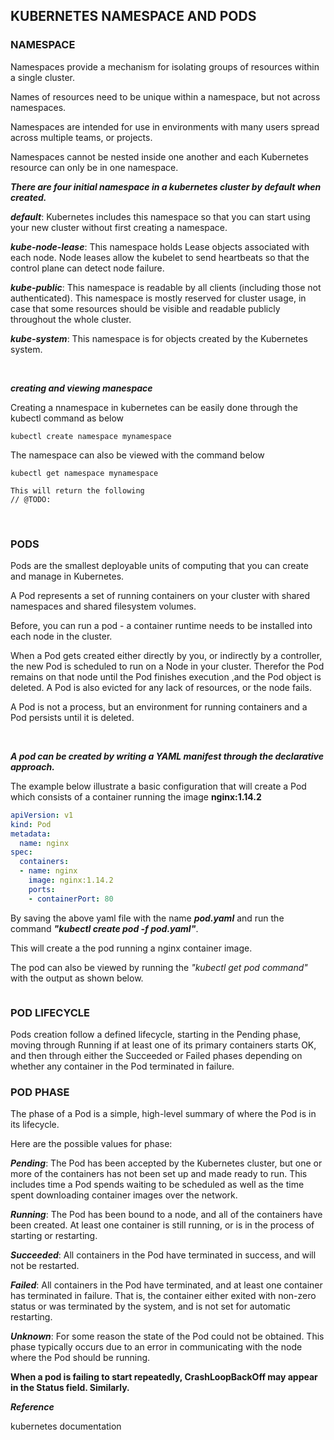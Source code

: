 ## KUBERNETES NAMESPACE AND PODS

### NAMESPACE
Namespaces provide a mechanism for isolating groups of resources within a single cluster.

Names of resources need to be unique within a namespace, but not across namespaces.

Namespaces are intended for use in environments with many users spread across multiple teams, or projects.

Namespaces cannot be nested inside one another and each Kubernetes resource can only be in one namespace.

**_There are four initial namespace in a kubernetes cluster by default when created._**

**_default_**: Kubernetes includes this namespace so that you can start using your new cluster without first creating a namespace.

**_kube-node-lease_**: This namespace holds Lease objects associated with each node. Node leases allow the kubelet to send heartbeats so that the control plane can detect node failure.

**_kube-public_**: This namespace is readable by all clients (including those not authenticated). This namespace is mostly reserved for cluster usage, in case that some resources should be visible and readable publicly throughout the whole cluster.

**_kube-system_**: This namespace is for objects created by the Kubernetes system.

<br>

**_creating and viewing manespace_**

Creating a nnamespace in kubernetes can be easily done through the kubectl command as below
```
kubectl create namespace mynamespace
```

The namespace can also be viewed with the command below
```
kubectl get namespace mynamespace

This will return the following
// @TODO:
```
<br>

### PODS
Pods are the smallest deployable units of computing that you can create and manage in Kubernetes.

A Pod represents a set of running containers on your cluster with shared namespaces and shared filesystem volumes.

Before, you can run a pod - a container runtime needs to be installed into each node in the cluster.

When a Pod gets created either directly by you, or indirectly by a controller, the new Pod is scheduled to run on a Node in your cluster. Therefor the Pod remains on that node until the Pod finishes execution ,and the Pod object is deleted. A Pod is also evicted for any lack of resources, or the node fails.

A Pod is not a process, but an environment for running containers and a Pod persists until it is deleted.

<br>

**_A pod can be created by writing a YAML manifest through the declarative approach._**

The example below illustrate a basic configuration that will create a Pod which consists of a container running the image **nginx:1.14.2**

```yml
apiVersion: v1
kind: Pod
metadata:
  name: nginx
spec:
  containers:
  - name: nginx
    image: nginx:1.14.2
    ports:
    - containerPort: 80
```

By saving the above yaml file with the name **_pod.yaml_** and run the command **_"kubectl create pod -f pod.yaml"_**.

This will create a the pod running a nginx container image.

The pod can also be viewed by running the _"kubectl get pod command"_ with the output as shown below.

```
```

### POD LIFECYCLE

Pods creation follow a defined lifecycle, starting in the Pending phase, moving through Running if at least one of its primary containers starts OK, and then through either the Succeeded or Failed phases depending on whether any container in the Pod terminated in failure.

### POD PHASE

The phase of a Pod is a simple, high-level summary of where the Pod is in its lifecycle.

Here are the possible values for phase:

**_Pending_**: The Pod has been accepted by the Kubernetes cluster, but one or more of the containers has not been set up and made ready to run. This includes time a Pod spends waiting to be scheduled as well as the time spent downloading container images over the network.

**_Running_**: The Pod has been bound to a node, and all of the containers have been created. At least one container is still running, or is in the process of starting or restarting.

**_Succeeded_**: All containers in the Pod have terminated in success, and will not be restarted.

**_Failed_**:	All containers in the Pod have terminated, and at least one container has terminated in failure. That is, the container either exited with non-zero status or was terminated by the system, and is not set for automatic restarting.

**_Unknown_**: For some reason the state of the Pod could not be obtained. This phase typically occurs due to an error in communicating with the node where the Pod should be running.


**When a pod is failing to start repeatedly, CrashLoopBackOff may appear in the Status field. Similarly.**
<br>

**_Reference_**

kubernetes documentation
